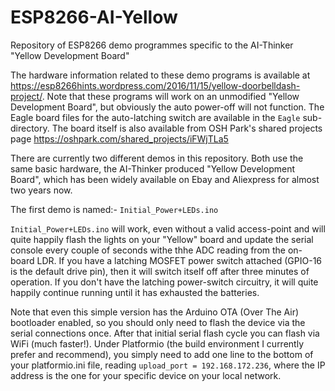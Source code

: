 # ESP8266-AI-Yellow
Repository of ESP8266 demo programmes specific to the AI-Thinker "Yellow Development Board"

The hardware information related to these demo programs is available at <https://esp8266hints.wordpress.com/2016/11/15/yellow-doorbelldash-project/>.  Note that these programs will work on an unmodified "Yellow Development Board", but obviously the auto power-off will not function. The Eagle board files for the auto-latching switch are available in the `Eagle` sub-directory.  The board itself is also available from OSH Park's shared projects page <https://oshpark.com/shared_projects/iFWjTLa5>

There are currently two different demos in this repository.  Both use the same basic hardware, the AI-Thinker produced "Yellow Development Board", which has been widely available on Ebay and Aliexpress for almost two years now.

The first demo is named:- `Initial_Power+LEDs.ino`

`Initial_Power+LEDs.ino` will work, even without a valid access-point and will quite happily flash the lights on your "Yellow" board and update the serial console every couple of seconds withe thhe ADC reading from the on-board LDR.  If you have a latching MOSFET power switch attached (GPIO-16 is the default drive pin), then it will switch itself off after three minutes of operation.  If you don't have the latching power-switch circuitry, it will quite happily continue running until it has exhausted the batteries.


Note that even this simple version has the Arduino OTA (Over The Air) bootloader enabled, so you should only need to flash the device via the serial connections once.  After that initial serial flash cycle you can flash via WiFi (much faster!).  Under Platformio (the build environment I currently prefer and recommend), you simply need to add one line to the bottom of your platformio.ini file, reading `upload_port = 192.168.172.236`, where the IP address is the one for your specific device on your local network.


